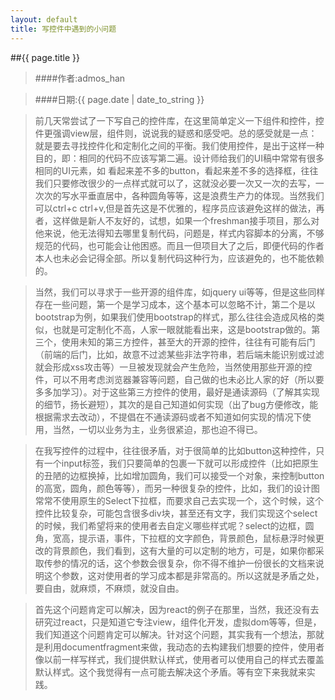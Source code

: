 ```yaml
---
layout: default
title: 写控件中遇到的小问题
---
```


##{{ page.title }}

>####作者:admos_han 

>####日期:{{ page.date | date_to_string }}

>前几天常尝试了一下写自己的控件库，在这里简单定义一下组件和控件，控件更强调view层，组件则，说说我的疑惑和感受吧。总的感受就是一点：就是要去寻找控件化和定制化之间的平衡。我们使用控件，是出于这样一种目的，即：相同的代码不应该写第二遍。设计师给我们的UI稿中常常有很多相同的UI元素，如 看起来差不多的button，看起来差不多的选择框，往往我们只要修改很少的一点样式就可以了，这就没必要一次又一次的去写，一次次的写水平垂直居中，各种圆角等等，这是浪费生产力的体现。当然我们可以ctrl+c ctrl+v,但是首先这是不优雅的，程序员应该避免这样的做法，再者，这样做是新人不友好的，试想，如果一个freshman接手项目，那么对他来说，他无法得知去哪里复制代码，问题是，样式内容脚本的分离，不够规范的代码，也可能会让他困惑。而且一但项目大了之后，即便代码的作者本人也未必会记得全部。所以复制代码这种行为，应该避免的，也不能依赖的。

>当然，我们可以寻求于一些开源的组件库，如jquery ui等等，但是这些同样存在一些问题，第一个是学习成本，这个基本可以忽略不计，第二个是以bootstrap为例，如果我们使用bootstrap的样式，那么往往会造成风格的类似，也就是可定制化不高，人家一眼就能看出来，这是bootstrap做的。第三个，使用未知的第三方控件，甚至大的开源的控件，往往有可能有后门（前端的后门，比如，故意不过滤某些非法字符串，若后端未能识别或过滤就会形成xss攻击等）一旦被发现就会产生危险，当然使用那些开源的控件，可以不用考虑浏览器兼容等问题，自己做的也未必比人家的好（所以要多多加学习）。对于这些第三方控件的使用，最好是通读源码（了解其实现的细节，扬长避短），其次的是自己知道如何实现（出了bug方便修改，能根据需求去改动），不提倡在不通读源码或者不知道如何实现的情况下使用，当然，一切以业务为主，业务很紧迫，那也迫不得已。

>在我写控件的过程中，往往很矛盾，对于很简单的比如button这种控件，只有一个input标签，我们只要简单的包裹一下就可以形成控件（比如把原生的丑陋的边框换掉，比如增加圆角，我们可以接受一个对象，来控制button的高宽，圆角，颜色等等），而另一种很复杂的控件，比如，我们的设计图常常不使用原生的Select下拉框，而要求自己去实现一个，这个时候，这个控件比较复杂，可能包含很多div块，甚至还有文字，我们实现这个select的时候，我们希望将来的使用者去自定义哪些样式呢？select的边框，圆角，宽高，提示语，事件，下拉框的文字颜色，背景颜色，鼠标悬浮时候更改的背景颜色，我们看到，这有大量的可以定制的地方，可是，如果你都采取传参的情况的话，这个参数会很复杂，你不得不维护一份很长的文档来说明这个参数，这对使用者的学习成本都是非常高的。所以这就是矛盾之处，要自由，就麻烦，不麻烦，就没自由。

>首先这个问题肯定可以解决，因为react的例子在那里，当然，我还没有去研究过react，只是知道它专注view，组件化开发，虚拟dom等等，但是，我们知道这个问题肯定可以解决。针对这个问题，其实我有一个想法，那就是利用documentfragment来做，我动态的去构建我们想要的控件，使用者像以前一样写样式，我们提供默认样式，使用者可以使用自己的样式去覆盖默认样式。这个我觉得有一点可能去解决这个矛盾。等有空下来我就来实践。
